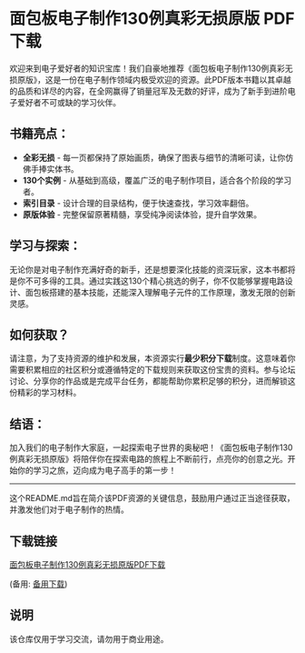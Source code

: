 # 面包板电子制作130例真彩无损原版 PDF 下载

欢迎来到电子爱好者的知识宝库！我们自豪地推荐《面包板电子制作130例真彩无损原版》，这是一份在电子制作领域内极受欢迎的资源。此PDF版本书籍以其卓越的品质和详尽的内容，在全网赢得了销量冠军及无数的好评，成为了新手到进阶电子爱好者不可或缺的学习伙伴。

## 书籍亮点：
- **全彩无损** - 每一页都保持了原始画质，确保了图表与细节的清晰可读，让你仿佛手捧实体书。
- **130个实例** - 从基础到高级，覆盖广泛的电子制作项目，适合各个阶段的学习者。
- **索引目录** - 设计合理的目录结构，便于快速查找，学习效率翻倍。
- **原版体验** - 完整保留原著精髓，享受纯净阅读体验，提升自学效果。

## 学习与探索：
无论你是对电子制作充满好奇的新手，还是想要深化技能的资深玩家，这本书都将是你不可多得的工具。通过实践这130个精心挑选的例子，你不仅能够掌握电路设计、面包板搭建的基本技能，还能深入理解电子元件的工作原理，激发无限的创新灵感。

## 如何获取？
请注意，为了支持资源的维护和发展，本资源实行**最少积分下载**制度。这意味着你需要积累相应的社区积分或遵循特定的下载规则来获取这份宝贵的资料。参与论坛讨论、分享你的作品或是完成平台任务，都能帮助你累积足够的积分，进而解锁这份精彩的学习材料。

## 结语：
加入我们的电子制作大家庭，一起探索电子世界的奥秘吧！《面包板电子制作130例真彩无损原版》将陪伴你在探索电路的旅程上不断前行，点亮你的创意之光。开始你的学习之旅，迈向成为电子高手的第一步！

---

这个README.md旨在简介该PDF资源的关键信息，鼓励用户通过正当途径获取，并激发他们对于电子制作的热情。

## 下载链接
[面包板电子制作130例真彩无损原版PDF下载](https://pan.quark.cn/s/7304b0d12559) 

(备用: [备用下载](https://pan.baidu.com/s/171-odIQUxovSTWtpUguCHA?pwd=1234))

## 说明

该仓库仅用于学习交流，请勿用于商业用途。
